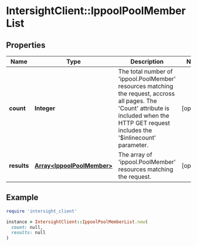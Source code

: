 # IntersightClient::IppoolPoolMemberList

## Properties

| Name | Type | Description | Notes |
| ---- | ---- | ----------- | ----- |
| **count** | **Integer** | The total number of &#39;ippool.PoolMember&#39; resources matching the request, accross all pages. The &#39;Count&#39; attribute is included when the HTTP GET request includes the &#39;$inlinecount&#39; parameter. | [optional] |
| **results** | [**Array&lt;IppoolPoolMember&gt;**](IppoolPoolMember.md) | The array of &#39;ippool.PoolMember&#39; resources matching the request. | [optional] |

## Example

```ruby
require 'intersight_client'

instance = IntersightClient::IppoolPoolMemberList.new(
  count: null,
  results: null
)
```

